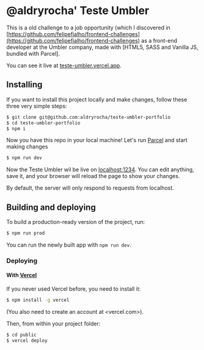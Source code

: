 # @aldryrocha' Teste Umbler

This is a old challenge to a job opportunity (which I discovered in [https://github.com/felipefialho/frontend-challenges](https://github.com/felipefialho/frontend-challenges) as a front-end developer at the Umbler company, made with [HTML5, SASS and Vanilla JS, bundled with Parcel]. 

You can see it live at [teste-umbler.vercel.app](https://teste-umbler.vercel.app/).

## Installing

If you want to install this project locally and make changes, follow these three very simple steps:

```bash
$ git clone git@github.com:aldryrocha/teste-umbler-portfolio
$ cd teste-umbler-portfolio
$ npm i
```

Now you have this repo in your local machine! Let's run [Parcel](https://parceljs.org/) and start making changes

```bash
$ npm run dev
```

Now the Teste Umbler wil be live on [localhost:1234](http://localhost:1234). You can edit anything, save it, and your browser will reload the page to show your changes.

By default, the server will only respond to requests from localhost.

## Building and deploying

To build a production-ready version of the project, run:

```bash
$ npm run prod
```

You can run the newly built app with `npm run dev`.

### Deploying

#### With [Vercel](https://vercel.com)

If you never used Vercel before, you need to install it:

```bash
$ npm install -g vercel
```

(You also need to create an account at <vercel.com>).

Then, from within your project folder:

```bash
$ cd public
$ vercel deploy
```
